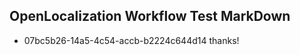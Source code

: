 ## OpenLocalization Workflow Test MarkDown
* 07bc5b26-14a5-4c54-accb-b2224c644d14 thanks!

<!--HONumber=Aug16_HO3-->



